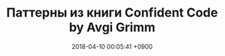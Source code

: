 ---
layout: post
title:  "Паттерны из книги Confident Code by Avgi Grimm"
date:   2018-04-10 00:05:41 +0900
category: ruby
---